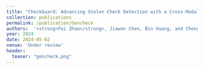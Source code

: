 ```yaml
---
title: "CheckGuard: Advancing Stolen Check Detection with a Cross-Modal Image-Text Benchmark Dataset"
collection: publications
permalink: /publication/Gencheck
authors:  '<strong>Fei Zhao</strong>, Jiawen Chen, Bin Huang, and Chengcui Zhang'
year: 2024
date: 2024-05-02  
venue: 'Under review'
header:
  teaser: "gencheck.png"
---
```



